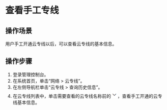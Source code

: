 # 查看手工专线<a name="zh-cn_topic_0166140204"></a>

## 操作场景<a name="section28429791"></a>

用户手工开通云专线以后，可以查看云专线的基本信息。

## 操作步骤<a name="section54541535"></a>

1.  登录管理控制台。
2.  在系统首页，单击“网络 \> 云专线”。
3.  在左侧导航栏单击“云专线 \> 查询历史信息”。
4.  在云专线列表中，单击需要查看的云专线名称前的![](figures/zh-cn_image_0166140265.png)，查看手工开通的云专线基本信息。

